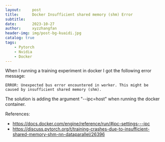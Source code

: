 ```yaml
---
layout:     post
title:      Docker Insufficient shared memory (shm) Error
subtitle:   
date:       2023-10-27
author:     xyzzhangfan
header-img: img/post-bg-kuaidi.jpg
catalog: true
tags:
    - Pytorch
    - Nvidia
    - Docker
---
```



When I running a training experiment in docker I got the following error message:
```
ERROR: Unexpected bus error encountered in worker. This might be caused by insufficient shared memory (shm).
```
The solution is adding the argument "--ipc=host" when running the docker container.

References:
- https://docs.docker.com/engine/reference/run/#ipc-settings---ipc
- https://discuss.pytorch.org/t/training-crashes-due-to-insufficient-shared-memory-shm-nn-dataparallel/26396
